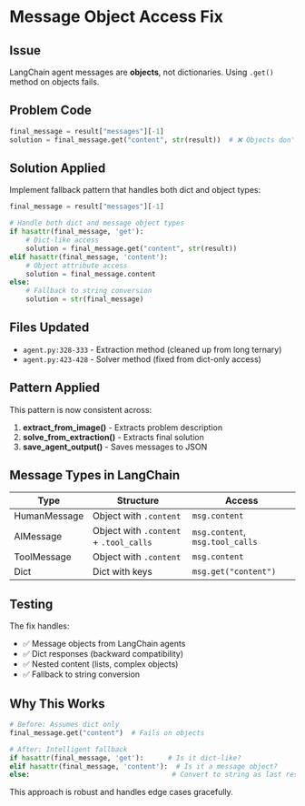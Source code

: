 # Message Object Access Fix

## Issue
LangChain agent messages are **objects**, not dictionaries. Using `.get()` method on objects fails.

## Problem Code
```python
final_message = result["messages"][-1]
solution = final_message.get("content", str(result))  # ❌ Objects don't have .get()
```

## Solution Applied
Implement fallback pattern that handles both dict and object types:

```python
final_message = result["messages"][-1]

# Handle both dict and message object types
if hasattr(final_message, 'get'):
    # Dict-like access
    solution = final_message.get("content", str(result))
elif hasattr(final_message, 'content'):
    # Object attribute access
    solution = final_message.content
else:
    # Fallback to string conversion
    solution = str(final_message)
```

## Files Updated
- `agent.py:328-333` - Extraction method (cleaned up from long ternary)
- `agent.py:423-428` - Solver method (fixed from dict-only access)

## Pattern Applied
This pattern is now consistent across:
1. **extract_from_image()** - Extracts problem description
2. **solve_from_extraction()** - Extracts final solution
3. **save_agent_output()** - Saves messages to JSON

## Message Types in LangChain

| Type | Structure | Access |
|------|-----------|--------|
| HumanMessage | Object with `.content` | `msg.content` |
| AIMessage | Object with `.content` + `.tool_calls` | `msg.content`, `msg.tool_calls` |
| ToolMessage | Object with `.content` | `msg.content` |
| Dict | Dict with keys | `msg.get("content")` |

## Testing

The fix handles:
- ✅ Message objects from LangChain agents
- ✅ Dict responses (backward compatibility)
- ✅ Nested content (lists, complex objects)
- ✅ Fallback to string conversion

## Why This Works

```python
# Before: Assumes dict only
final_message.get("content")  # Fails on objects

# After: Intelligent fallback
if hasattr(final_message, 'get'):      # Is it dict-like?
elif hasattr(final_message, 'content'):  # Is it a message object?
else:                                   # Convert to string as last resort
```

This approach is robust and handles edge cases gracefully.
